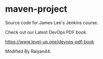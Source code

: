 # maven-project
Source code for James Lee's Jenkins course.

Check out our Latest DevOps PDF book.

https://www.level-up.one/devops-pdf-book


Modified By Raiyan44.
